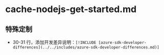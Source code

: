 # cache-nodejs-get-started.md

## 特殊定制

* 30-31 行，添加开发差异说明：`[!INCLUDE [azure-sdk-developer-differences](../../includes/azure-sdk-developer-differences.md)]`